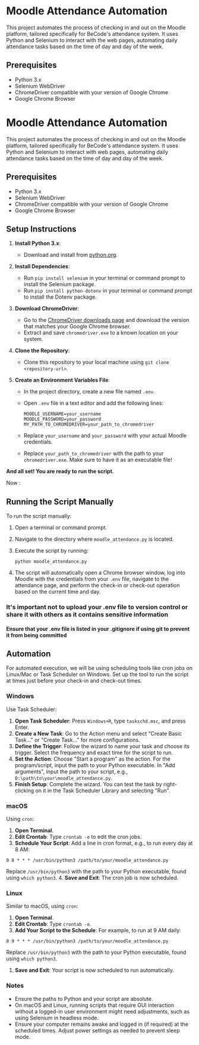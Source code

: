# Moodle Attendance Automation

This project automates the process of checking in and out on the Moodle platform, tailored specifically for BeCode's attendance system. It uses Python and Selenium to interact with the web pages, automating daily attendance tasks based on the time of day and day of the week.

## Prerequisites

- Python 3.x
- Selenium WebDriver
- ChromeDriver compatible with your version of Google Chrome
- Google Chrome Browser

# Moodle Attendance Automation

This project automates the process of checking in and out on the Moodle platform, tailored specifically for BeCode's attendance system. It uses Python and Selenium to interact with web pages, automating daily attendance tasks based on the time of day and day of the week.

## Prerequisites

- Python 3.x
- Selenium WebDriver
- ChromeDriver compatible with your version of Google Chrome
- Google Chrome Browser

## Setup Instructions

1. **Install Python 3.x**:

   - Download and install from [python.org](https://www.python.org/downloads/).

2. **Install Dependencies**:

   - Run `pip install selenium` in your terminal or command prompt to install the Selenium package.
   - Run `pip install python-dotenv` in your terminal or command prompt to install the Dotenv package.


3. **Download ChromeDriver**:

   - Go to the [ChromeDriver downloads page](https://sites.google.com/chromium.org/driver/) and download the version that matches your Google Chrome browser.
   - Extract and save `chromedriver.exe` to a known location on your system.

3. **Clone the Repository**:

   - Clone this repository to your local machine using `git clone <repository-url>`.

4. **Create an Environment Variables File**:

   - In the project directory, create a new file named `.env`.
   - Open `.env` file in a text editor and add the following lines:

     ```
     MOODLE_USERNAME=your_username
     MOODLE_PASSWORD=your_password
     MY_PATH_TO_CHROMEDRIVER=your_path_to_chromedriver
     ```

   - Replace `your_username` and `your_password` with your actual Moodle credentials.
   - Replace `your_path_to_chromedriver` with the path to your `chromedriver.exe`. Make sure to have it as an executable file!

 **And all set! You are ready to run the script.**

Now : 

## Running the Script Manually

To run the script manually:

1. Open a terminal or command prompt.
2. Navigate to the directory where `moodle_attendance.py` is located.
3. Execute the script by running:

   ```shell
   python moodle_attendance.py
   ```

4. The script will automatically open a Chrome browser window, log into Moodle with the credentials from your `.env` file, navigate to the attendance page, and perform the check-in or check-out operation based on the current time and day.

### It's important not to upload your .env file to version control or share it with others as it contains sensitive information

#### Ensure that your .env file is listed in your .gitignore if using git to prevent it from being committed

## Automation

For automated execution, we will be using scheduling tools like cron jobs on Linux/Mac or Task Scheduler on Windows. Set up the tool to run the script at times just before your check-in and check-out times.

### Windows

Use Task Scheduler:

1. **Open Task Scheduler**: Press `Windows+R`, type `taskschd.msc`, and press Enter.
2. **Create a New Task**: Go to the Action menu and select "Create Basic Task..." or "Create Task..." for more configurations.
3. **Define the Trigger**: Follow the wizard to name your task and choose its trigger. Select the frequency and exact time for the script to run.
4. **Set the Action**: Choose "Start a program" as the action. For the program/script, input the path to your Python executable. In "Add arguments", input the path to your script, e.g., `D:\path\to\your\moodle_attendance.py`.
5. **Finish Setup**: Complete the wizard. You can test the task by right-clicking on it in the Task Scheduler Library and selecting "Run".

### macOS

Using `cron`:

1. **Open Terminal**.
2. **Edit Crontab**: Type `crontab -e` to edit the cron jobs.
3. **Schedule Your Script**: Add a line in cron format, e.g., to run every day at 8 AM:

```shell
0 8 * * * /usr/bin/python3 /path/to/your/moodle_attendance.py
```

Replace `/usr/bin/python3` with the path to your Python executable, found using `which python3`. 4. **Save and Exit**: The cron job is now scheduled.

### Linux

Similar to macOS, using `cron`:

1. **Open Terminal**.
2. **Edit Crontab**: Type `crontab -e`.
3. **Add Your Script to the Schedule**: For example, to run at 9 AM daily:

```shell
0 9 * * * /usr/bin/python3 /path/to/your/moodle_attendance.py
```

Replace `/usr/bin/python3` with the path to your Python executable, found using `which python3`.

1. **Save and Exit**: Your script is now scheduled to run automatically.

### Notes

- Ensure the paths to Python and your script are absolute.
- On macOS and Linux, running scripts that require GUI interaction without a logged-in user environment might need adjustments, such as using Selenium in headless mode.
- Ensure your computer remains awake and logged in (if required) at the scheduled times. Adjust power settings as needed to prevent sleep mode.
